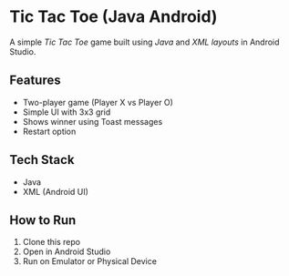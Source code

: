 # Tic Tac Toe (Java Android)

A simple *Tic Tac Toe* game built using *Java* and *XML layouts* in Android Studio.

## Features
- Two-player game (Player X vs Player O)
- Simple UI with 3x3 grid
- Shows winner using Toast messages
- Restart option

## Tech Stack
- Java
- XML (Android UI)

## How to Run
1. Clone this repo
2. Open in Android Studio
3. Run on Emulator or Physical Device
